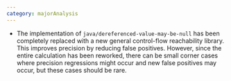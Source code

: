 ```yaml
---
category: majorAnalysis
---
```

* The implementation of `java/dereferenced-value-may-be-null` has been completely replaced with a new general control-flow reachability library. This improves precision by reducing false positives. However, since the entire calculation has been reworked, there can be small corner cases where precision regressions might occur and new false positives may occur, but these cases should be rare.
